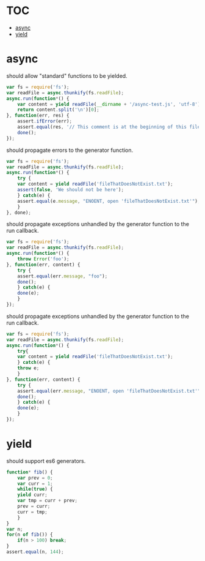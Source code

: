 # TOC
   - [async](#async)
   - [yield](#yield)
<a name=""></a>
 
<a name="async"></a>
# async
should allow "standard" functions to be yielded.

```js
var fs = require('fs');
var readFile = async.thunkify(fs.readFile);
async.run(function*() {
    var content = yield readFile(__dirname + '/async-test.js', 'utf-8');
    return content.split('\n')[0];
}, function(err, res) {
    assert.ifError(err);
    assert.equal(res, '// This comment is at the beginning of this file');
    done();
});
```

should propagate errors to the generator function.

```js
var fs = require('fs');
var readFile = async.thunkify(fs.readFile);
async.run(function*() {
    try {
	var content = yield readFile('fileThatDoesNotExist.txt');
	assert(false, 'We should not be here');
    } catch(e) {
	assert.equal(e.message, "ENOENT, open 'fileThatDoesNotExist.txt'");
    }
}, done);
```

should propagate exceptions unhandled by the generator function to the run callback.

```js
var fs = require('fs');
var readFile = async.thunkify(fs.readFile);
async.run(function*() {
    throw Error('foo');
}, function(err, content) {
    try {
	assert.equal(err.message, "foo");
	done();
    } catch(e) {
	done(e);
    }
});
```

should propagate exceptions unhandled by the generator function to the run callback.

```js
var fs = require('fs');
var readFile = async.thunkify(fs.readFile);
async.run(function*() {
    try{
	var content = yield readFile('fileThatDoesNotExist.txt');
    } catch(e) {
	throw e;
    }
}, function(err, content) {
    try {
	assert.equal(err.message, "ENOENT, open 'fileThatDoesNotExist.txt'");
	done();
    } catch(e) {
	done(e);
    }
});
```

<a name="yield"></a>
# yield
should support es6 generators.

```js
function* fib() {
    var prev = 0;
    var curr = 1;
    while(true) {
	yield curr;
	var tmp = curr + prev;
	prev = curr;
	curr = tmp;
    }
}
var n;
for(n of fib()) {
    if(n > 100) break;
}
assert.equal(n, 144);
```

